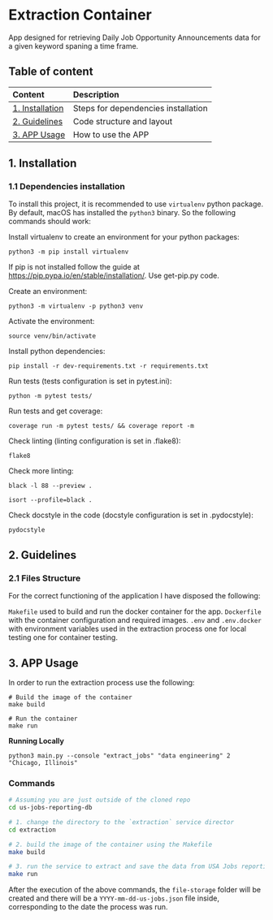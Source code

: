 # Extraction Container
App designed for retrieving Daily Job Opportunity Announcements data for a given keyword spaning a time frame.

## Table of content

| Content | Description |
| :------ | :---------- |
| [1. Installation](#1-installation) | Steps for dependencies installation |
| [2. Guidelines](#2-guidelines) | Code structure and layout |
| [3. APP Usage](#3-app-usage) | How to use the APP |

## 1. Installation

### 1.1 Dependencies installation

To install this project, it is recommended to use `virtualenv` python package. By default, macOS has installed the `python3` binary. So the following commands should work:


Install virtualenv to create an environment for your python packages:
```
python3 -m pip install virtualenv
```

If pip is not installed follow the guide at https://pip.pypa.io/en/stable/installation/. Use get-pip.py code.

Create an environment:
```
python3 -m virtualenv -p python3 venv
```

Activate the environment:
```
source venv/bin/activate
```

Install python dependencies:

```
pip install -r dev-requirements.txt -r requirements.txt
```

Run tests (tests configuration is set in pytest.ini):

```
python -m pytest tests/
```

Run tests and get coverage:

```
coverage run -m pytest tests/ && coverage report -m
```

Check linting (linting configuration is set in .flake8):

```
flake8
```

Check more linting:

```
black -l 88 --preview .
```


```
isort --profile=black .
```

Check docstyle in the code (docstyle configuration is set in .pydocstyle):

```
pydocstyle
```

## 2. Guidelines

### 2.1 Files Structure

For the correct functioning of the application I have disposed the following:

`Makefile` used to build and run the docker container for the app.
`Dockerfile` with the container configuration and required images.
`.env` and `.env.docker` with environment variables used in the extraction process one for local testing one for container testing.


## 3. APP Usage

In order to run the extraction process use the following:

```
# Build the image of the container
make build

# Run the container
make run
```

**Running Locally**

`python3 main.py --console "extract_jobs" "data engineering" 2 "Chicago, Illinois"`

### Commands 

```bash
# Assuming you are just outside of the cloned repo
cd us-jobs-reporting-db

# 1. change the directory to the `extraction` service director
cd extraction

# 2. build the image of the container using the Makefile
make build

# 3. run the service to extract and save the data from USA Jobs reporting database
make run

```

After the execution of the above commands, the `file-storage` folder will be created and there will be a `YYYY-mm-dd-us-jobs.json` file inside, corresponding to the date the process was run.